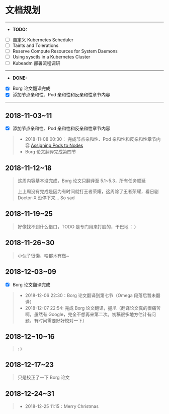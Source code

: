 # 文档规划

---

- __TODO:__

- [ ] 自定义 Kubernetes Scheduler
- [ ] Taints and Tolerations
- [ ] Reserve Compute Resources for System Daemons
- [ ] Using sysctls in a Kubernetes Cluster 
- [ ] Kubeadm 部署流程调研

---

- __DONE:__

- [x] Borg 论文翻译完成
- [x] 添加节点亲和性、Pod 亲和性和反亲和性章节内容

---

## 2018-11-03~11

- [x] 添加节点亲和性、Pod 亲和性和反亲和性章节内容
  
> * 2018-11-08 00:30： 完成节点亲和性、Pod 亲和性和反亲和性章节内容 [Assigning Pods to Nodes](/k8s/assigning-pods-to-nodes.html) 
> * Borg 论文翻译完成第四节

## 2018-11-12~18

> 这周内容基本没完成，Borg 论文只翻译至 5.1~5.3，所有任务顺延
>
> 上上周没有完成是因为有时间就打王者荣耀，这周除了王者荣耀，看日剧 Doctor-X 没停下来... So sad

## 2018-11-19~25

>  好像找不到什么借口，TODO 是专门用来打脸的，干巴地 ：）

## 2018-11-26~30

> 小伙子很懒，啥都木有做~

## 2018-12-03~09

- [x] Borg 论文翻译完成

> * 2018-12-06 22:30：Borg 论文翻译到第七节（Omega 段落后暂未翻译） 
> * 2018-12-07 22:54: 完成 Borg 论文翻译，握爪（翻译论文真的很痛苦啊，虽然有 Google，完全不想再来第二次。初稿很多地方估计有问题，有时间需要好好校对一下）

## 2018-12~10~16

> : )

## 2018-12-17~23

> 只是校正了一下 Borg 论文

## 2018-12-24~31

> * 2018-12-25 11:15：Merry Christmas
